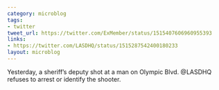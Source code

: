 ```yaml
---
category: microblog
tags:
- twitter
tweet_url: https://twitter.com/ExMember/status/1515407606960955393
links:
- https://twitter.com/LASDHQ/status/1515287542400180233
layout: microblog
---
```

Yesterday, a sheriff’s deputy shot at a man on Olympic Blvd. @LASDHQ refuses to arrest or identify the shooter.
